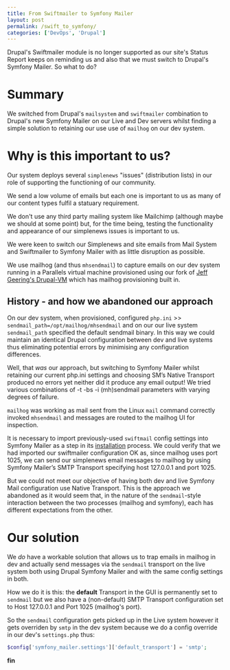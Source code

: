 ```yaml
---
title: From Swiftmailer to Symfony Mailer
layout: post
permalink: /swift_to_symfony/
categories: ['DevOps', 'Drupal']
---
```


Drupal's Swiftmailer module is no longer supported as our site's Status Report keeps on reminding us and also that we must switch to Drupal's Symfony Mailer. So what to do?

# Summary  

We switched from Drupal's `mailsystem` and `swiftmailer` combination to Drupal's new Symfony Mailer on our Live and Dev servers whilst finding a simple solution to retaining our use use of `mailhog` on our dev system. 

# Why is this important to us?  

Our system  deploys several `simplenews` "issues" (distribution lists) in our role of supporting the functioning of our community. 

We send a low volume of emails but each one is important to us as many of our content types fulfil a statuary requirement.   

We don't use any third party mailing system like Mailchimp (although maybe we should at some point) but, for the time being, testing the functionality and appearance of our simplenews issues is important to us.

We were keen to switch our Simplenews and site emails from Mail System and Swiftmailer to Symfony Mailer with as little disruption as possible.

We use mailhog (and thus `mhsendmail`) to capture emails on our dev system running in a Parallels virtual machine provisioned using our fork of [Jeff Geering's Drupal-VM](https://www.drupalvm.com) which has mailhog provisioning built in.

## History - and how we abandoned our approach

On our dev system,  when provisioned, configured `php.ini` >> `sendmail_path=/opt/mailhog/mhsendmail` and on our our live system `sendmail_path` specified the default sendmail binary. In this way we could maintain an identical Drupal configuration between dev and live systems thus eliminating potential errors by minimising any configuration differences.

Well, that *was* our approach, but switching to Symfony Mailer whilst retaining our current php.ini settings and choosing SM’s Native Transport produced no errors yet neither did it produce any email output! We tried various combinations of -t -bs -i (mh)sendmail parameters with varying degrees of failure.

`mailhog` was working as mail sent from the Linux `mail` command  correctly invoked `mhsendmail` and messages are routed to the mailhog UI for inspection.

It is necessary to import previously-used `swiftmail` config settings into Symfony Mailer as a step in its [installation](https://www.drupal.org/docs/contributed-modules/symfony-mailer-0/getting-started#s-installation) process. We could verify that we had imported our swiftmailer configuration OK as, since mailhog uses port 1025, we can send our simplenews email messages to mailhog by using Symfony Mailer’s SMTP Transport specifying host 127.0.0.1 and port 1025.

But we could not meet our objective of having both dev and live Symfony Mail configuration use Native Transport. This is the approach we abandoned as it would seem that, in the nature of the `sendmail`-style interaction between the two processes (mailhog and symfony), each  has different expectations from the other.

# Our solution

We *do* have a workable solution that allows us to trap emails in mailhog in dev and actually send messages via the `sendmail` transport on the live system both using Drupal Symfony Mailer and with the same config settings in both.

How we do it is this: the **default** Transport in the GUI is permanently set to `sendmail` but we also have a (non-default) SMTP Transport configuration set to Host 127.0.0.1 and Port 1025 (mailhog's port).  

So the `sendmail` configuration gets picked up in the Live system however  it gets  overriden by `smtp` in the dev system because we do a config override in our dev's `settings.php` thus:

```php
$config['symfony_mailer.settings']['default_transport'] = 'smtp';
```  

**fin**